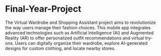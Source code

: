 # Final-Year-Project

The Virtual Wardrobe and Shopping Assistant project aims to revolutionize the way users manage their fashion choices. This mobile app integrates advanced technologies such as Artificial Intelligence (AI) and Augmented Reality (AR) to offer personalized outfit recommendations and virtual try-ons. Users can digitally organize their wardrobe, explore AI-generated designs for custom clothing, and locate nearby stores.
